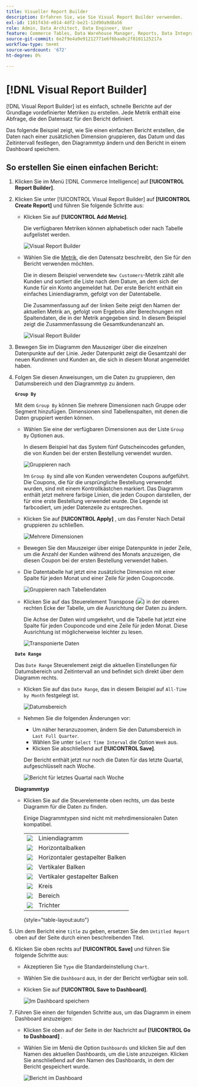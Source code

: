 ```yaml
---
title: Visueller Report Builder
description: Erfahren Sie, wie Sie Visual Report Builder verwenden.
exl-id: 1101f43d-e014-4df2-be21-12d90a9d8a56
role: Admin, Data Architect, Data Engineer, User
feature: Commerce Tables, Data Warehouse Manager, Reports, Data Integration
source-git-commit: 6e2f9e4a9e91212771e6f6baa8c2f8101125217a
workflow-type: tm+mt
source-wordcount: '672'
ht-degree: 0%

---
```


# [!DNL Visual Report Builder]

[!DNL Visual Report Builder] ist es einfach, schnelle Berichte auf der Grundlage vordefinierter Metriken zu erstellen. Jede Metrik enthält eine Abfrage, die den Datensatz für den Bericht definiert.

Das folgende Beispiel zeigt, wie Sie einen einfachen Bericht erstellen, die Daten nach einer zusätzlichen Dimension gruppieren, das Datum und das Zeitintervall festlegen, den Diagrammtyp ändern und den Bericht in einem Dashboard speichern.

## So erstellen Sie einen einfachen Bericht:

1. Klicken Sie im Menü [!DNL Commerce Intelligence] auf **[!UICONTROL Report Builder]**.

1. Klicken Sie unter [!UICONTROL Visual Report Builder] auf **[!UICONTROL Create Report]** und führen Sie folgende Schritte aus:

   * Klicken Sie auf **[!UICONTROL Add Metric]**.

     Die verfügbaren Metriken können alphabetisch oder nach Tabelle aufgelistet werden.

     ![Visual Report Builder ](../../assets/magento-bi-visual-report-builder-add-metric.png)

   * Wählen Sie die [Metrik](../../data-user/reports/ess-manage-data-metrics.md), die den Datensatz beschreibt, den Sie für den Bericht verwenden möchten.

     Die in diesem Beispiel verwendete `New Customers`-Metrik zählt alle Kunden und sortiert die Liste nach dem Datum, an dem sich der Kunde für ein Konto angemeldet hat. Der erste Bericht enthält ein einfaches Liniendiagramm, gefolgt von der Datentabelle.

     Die Zusammenfassung auf der linken Seite zeigt den Namen der aktuellen Metrik an, gefolgt vom Ergebnis aller Berechnungen mit Spaltendaten, die in der Metrik angegeben sind. In diesem Beispiel zeigt die Zusammenfassung die Gesamtkundenanzahl an.

     ![Visual Report Builder ](../../assets/magento-bi-report-builder-untitled.png)

1. Bewegen Sie im Diagramm den Mauszeiger über die einzelnen Datenpunkte auf der Linie. Jeder Datenpunkt zeigt die Gesamtzahl der neuen Kundinnen und Kunden an, die sich in diesem Monat angemeldet haben.

1. Folgen Sie diesen Anweisungen, um die Daten zu gruppieren, den Datumsbereich und den Diagrammtyp zu ändern.

   **`Group By`**

   Mit dem `Group By` können Sie mehrere Dimensionen nach Gruppe oder Segment hinzufügen. Dimensionen sind Tabellenspalten, mit denen die Daten gruppiert werden können.

   * Wählen Sie eine der verfügbaren Dimensionen aus der Liste `Group By` Optionen aus.

     In diesem Beispiel hat das System fünf Gutscheincodes gefunden, die von Kunden bei der ersten Bestellung verwendet wurden.

     ![Gruppieren nach](../../assets/magento-bi-report-builder-group-by-dimensions.png)

     Im `Group By` sind alle von Kunden verwendeten Coupons aufgeführt. Die Coupons, die für die ursprüngliche Bestellung verwendet wurden, sind mit einem Kontrollkästchen markiert. Das Diagramm enthält jetzt mehrere farbige Linien, die jeden Coupon darstellen, der für eine erste Bestellung verwendet wurde. Die Legende ist farbcodiert, um jeder Datenzeile zu entsprechen.

   * Klicken Sie auf **[!UICONTROL Apply]** , um das Fenster Nach Detail gruppieren zu schließen.

     ![Mehrere Dimensionen ](../../assets/magento-bi-report-builder-group-by-dimension-detail.png)

   * Bewegen Sie den Mauszeiger über einige Datenpunkte in jeder Zeile, um die Anzahl der Kunden während des Monats anzuzeigen, die diesen Coupon bei der ersten Bestellung verwendet haben.

   * Die Datentabelle hat jetzt eine zusätzliche Dimension mit einer Spalte für jeden Monat und einer Zeile für jeden Couponcode.

     ![Gruppieren nach Tabellendaten](../../assets/magento-bi-report-builder-group-by-table-data.png)

   * Klicken Sie auf das Steuerelement Transpose (![](../../assets/magento-bi-btn-transpose.png)) in der oberen rechten Ecke der Tabelle, um die Ausrichtung der Daten zu ändern.

     Die Achse der Daten wird umgekehrt, und die Tabelle hat jetzt eine Spalte für jeden Couponcode und eine Zeile für jeden Monat. Diese Ausrichtung ist möglicherweise leichter zu lesen.

     ![Transponierte Daten](../../assets/magento-bi-report-builder-group-by-table-data-transposed.png)

   **`Date Range`**

   Das `Date Range` Steuerelement zeigt die aktuellen Einstellungen für Datumsbereich und Zeitintervall an und befindet sich direkt über dem Diagramm rechts.

   * Klicken Sie auf das `Date Range`, das in diesem Beispiel auf `All-Time by Month` festgelegt ist.

     ![Datumsbereich](../../assets/magento-bi-report-builder-date-range.png)

   * Nehmen Sie die folgenden Änderungen vor:

      * Um näher heranzuzoomen, ändern Sie den Datumsbereich in `Last Full Quarter`.
      * Wählen Sie unter `Select Time Interval` die Option `Week` aus.
      * Klicken Sie abschließend auf **[!UICONTROL Save]**.

     Der Bericht enthält jetzt nur noch die Daten für das letzte Quartal, aufgeschlüsselt nach Woche.

     ![Bericht für letztes Quartal nach Woche](../../assets/magento-bi-report-builder-date-range-quarter-by-week-chart.png)

   **Diagrammtyp**

   * Klicken Sie auf die Steuerelemente oben rechts, um das beste Diagramm für die Daten zu finden.

     Einige Diagrammtypen sind nicht mit mehrdimensionalen Daten kompatibel.

     | | |
     |-----|-----|
     | ![](../../assets/magento-bi-btn-chart-line.png) | Liniendiagramm |
     | ![](../../assets/magento-bi-btn-chart-horz-bar.png) | Horizontalbalken |
     | ![](../../assets/magento-bi-btn-chart-horz-stacked-bar.png) | Horizontaler gestapelter Balken |
     | ![](../../assets/magento-bi-btn-chart-vert-bar.png) | Vertikaler Balken |
     | ![](../../assets/magento-bi-btn-chart-vert-stacked-bar.png) | Vertikaler gestapelter Balken |
     | ![](../../assets/magento-bi-btn-chart-pie.png) | Kreis |
     | ![](../../assets/magento-bi-btn-chart-area.png) | Bereich |
     | ![](../../assets/magento-bi-btn-chart-funnel.png) | Trichter |

     {style="table-layout:auto"}

1. Um dem Bericht eine `title` zu geben, ersetzen Sie den `Untitled Report` oben auf der Seite durch einen beschreibenden Titel.

1. Klicken Sie oben rechts auf **[!UICONTROL Save]** und führen Sie folgende Schritte aus:

   * Akzeptieren Sie `Type` die Standardeinstellung `Chart`.

   * Wählen Sie die `Dashboard` aus, in der der Bericht verfügbar sein soll.

   * Klicken Sie auf **[!UICONTROL Save to Dashboard]**.

     ![Im Dashboard speichern](../../assets/magento-bi-report-builder-save-to-dashboard.png)

1. Führen Sie einen der folgenden Schritte aus, um das Diagramm in einem Dashboard anzuzeigen:

   * Klicken Sie oben auf der Seite in der Nachricht auf **[!UICONTROL Go to Dashboard]** .

   * Wählen Sie im Menü die Option `Dashboards` und klicken Sie auf den Namen des aktuellen Dashboards, um die Liste anzuzeigen. Klicken Sie anschließend auf den Namen des Dashboards, in dem der Bericht gespeichert wurde.

     ![Bericht im Dashboard](../../assets/magento-bi-report-builder-my-dashboard.png)
